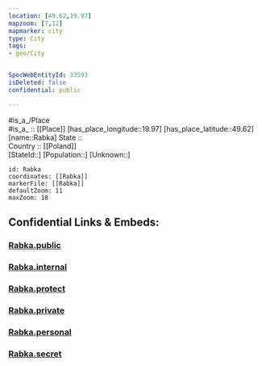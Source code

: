 ```yaml
---
location: [49.62,19.97] 
mapzoom: [7,12] 
mapmarker: city 
type: City
tags:
- geo/City


SpocWebEntityId: 33593
isDeleted: false
confidential: public

---
```

#is_a_/Place  
#is_a_ :: [[Place]] 
[has_place_longitude::19.97] 
[has_place_latitude::49.62] 
[name::Rabka] 
State ::  
Country :: [[Poland]]  
[StateId::] 
[Population::] 
[Unknown::] 


```leaflet
id: Rabka
coordinates: [[Rabka]] 
markerFile: [[Rabka]] 
defaultZoom: 11 
maxZoom: 18
```


## Confidential Links & Embeds: 

### [Rabka.public](/_public/\Earth\Continent\Europe\Europe~East\Poland\Provinces~Poland\Lesser_Poland\CityRabka.public.md) 

### [Rabka.internal](/_internal/\Earth\Continent\Europe\Europe~East\Poland\Provinces~Poland\Lesser_Poland\CityRabka.internal.md) 

### [Rabka.protect](/_protect/\Earth\Continent\Europe\Europe~East\Poland\Provinces~Poland\Lesser_Poland\CityRabka.protect.md) 

### [Rabka.private](/_private/\Earth\Continent\Europe\Europe~East\Poland\Provinces~Poland\Lesser_Poland\CityRabka.private.md) 

### [Rabka.personal](/_personal/\Earth\Continent\Europe\Europe~East\Poland\Provinces~Poland\Lesser_Poland\CityRabka.personal.md) 

### [Rabka.secret](/_secret/\Earth\Continent\Europe\Europe~East\Poland\Provinces~Poland\Lesser_Poland\CityRabka.secret.md)

